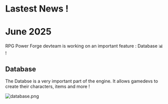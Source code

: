 # Lastest News !

# June 2025
RPG Power Forge devteam is working on an important feature : Database 📊 !
## Database
The Databse is a very important part of the engine. It allows gamedevs to create their characters, items and more ! 

![database.png](https://rpgpowerforge.com/media/lastest_news/database.png)